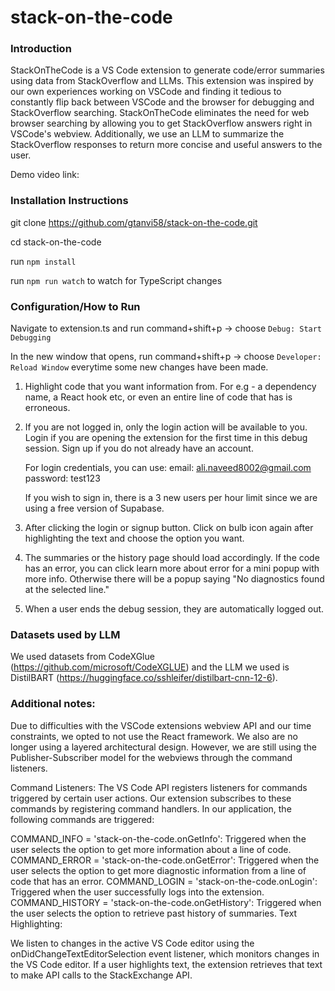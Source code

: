 # stack-on-the-code
### Introduction
StackOnTheCode is a VS Code extension to generate code/error summaries using data from StackOverflow and LLMs. This extension was inspired by our own experiences working on VSCode and finding it tedious to constantly flip back between VSCode and the browser for debugging and StackOverflow searching. StackOnTheCode eliminates the need for web browser searching by allowing you to get StackOverflow answers right in VSCode's webview. Additionally, we use an LLM to summarize the StackOverflow responses to return more concise and useful answers to the user. 

Demo video link: 

### Installation Instructions

git clone https://github.com/gtanvi58/stack-on-the-code.git

cd stack-on-the-code

run `npm install`

run `npm run watch` to watch for TypeScript changes

### Configuration/How to Run

Navigate to extension.ts and run command+shift+p -> choose `Debug: Start Debugging`

In the new window that opens, run command+shift+p -> choose `Developer: Reload Window` everytime some new changes have been made.

1. Highlight code that you want information from. For e.g - a dependency name, a React hook etc, or even an entire line of code that has is erroneous.
   
2. If you are not logged in, only the login action will be available to you. Login if you are opening the extension for the first time in this debug session. Sign up if you do not already have an account.

   For login credentials, you can use:
   email: ali.naveed8002@gmail.com
   password: test123

   If you wish to sign in, there is a 3 new users per hour limit since we are using a free version of Supabase.

4. After clicking the login or signup button. Click on bulb icon again after highlighting the text and choose the option you want.

5. The summaries or the history page should load accordingly. If the code has an error, you can click learn more about error for a mini popup with more info. Otherwise there will be a popup saying "No diagnostics found at the selected line."
   
6. When a user ends the debug session, they are automatically logged out. 

### Datasets used by LLM
We used datasets from CodeXGlue (https://github.com/microsoft/CodeXGLUE) and the LLM we used is DistilBART (https://huggingface.co/sshleifer/distilbart-cnn-12-6).

### Additional notes: 
Due to difficulties with the VSCode extensions webview API and our time constraints, we opted to not use the React framework. We also are no longer using a layered architectural design. However, we are still using the Publisher-Subscriber model for the webviews through the command listeners.

Command Listeners:
The VS Code API registers listeners for commands triggered by certain user actions. Our extension subscribes to these commands by registering command handlers. In our application, the following commands are triggered:

COMMAND_INFO = 'stack-on-the-code.onGetInfo': Triggered when the user selects the option to get more information about a line of code.
COMMAND_ERROR = 'stack-on-the-code.onGetError': Triggered when the user selects the option to get more diagnostic information from a line of code that has an error.
COMMAND_LOGIN = 'stack-on-the-code.onLogin': Triggered when the user successfully logs into the extension.
COMMAND_HISTORY = 'stack-on-the-code.onGetHistory': Triggered when the user selects the option to retrieve past history of summaries.
Text Highlighting:

We listen to changes in the active VS Code editor using the onDidChangeTextEditorSelection event listener, which monitors changes in the VS Code editor. If a user highlights text, the extension retrieves that text to make API calls to the StackExchange API.
